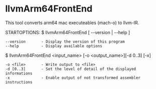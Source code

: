 # llvmArm64FrontEnd
This tool converts arm64 mac executeables (mach-o) to llvm-IR.

STARTOPTIONS:
$ llvmArm64FrontEnd [ --version | --help ]

	--version	    - Display the version of this program
	--help		    - Display available options

$ llvmArm64FrontEnd <input_name> [-o <output_name>][-d 0..3] [-x]

	-o <file>	    - Write output to <file>
	-d [0..3]	    - Set the level of detail of the displayed informations
	-x 		        - Enable output of not transformed assembler instructions
  
  
